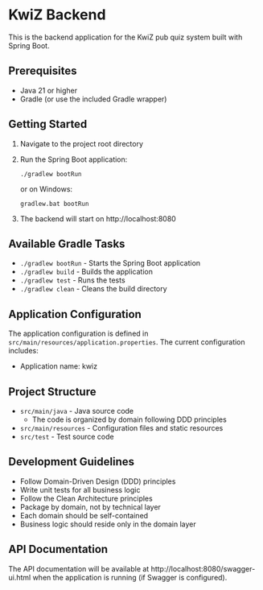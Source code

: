 # KwiZ Backend

This is the backend application for the KwiZ pub quiz system built with Spring Boot.

## Prerequisites

- Java 21 or higher
- Gradle (or use the included Gradle wrapper)

## Getting Started

1. Navigate to the project root directory

2. Run the Spring Boot application:
   ```
   ./gradlew bootRun
   ```
   or on Windows:
   ```
   gradlew.bat bootRun
   ```

3. The backend will start on http://localhost:8080

## Available Gradle Tasks

- `./gradlew bootRun` - Starts the Spring Boot application
- `./gradlew build` - Builds the application
- `./gradlew test` - Runs the tests
- `./gradlew clean` - Cleans the build directory

## Application Configuration

The application configuration is defined in `src/main/resources/application.properties`. The current configuration includes:

- Application name: kwiz

## Project Structure

- `src/main/java` - Java source code
  - The code is organized by domain following DDD principles
- `src/main/resources` - Configuration files and static resources
- `src/test` - Test source code

## Development Guidelines

- Follow Domain-Driven Design (DDD) principles
- Write unit tests for all business logic
- Follow the Clean Architecture principles
- Package by domain, not by technical layer
- Each domain should be self-contained
- Business logic should reside only in the domain layer

## API Documentation

The API documentation will be available at http://localhost:8080/swagger-ui.html when the application is running (if Swagger is configured).